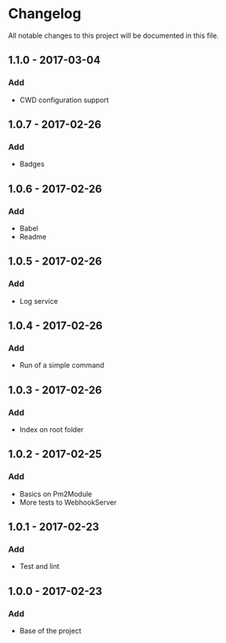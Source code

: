 # Changelog
All notable changes to this project will be documented in this file.

## 1.1.0 - 2017-03-04
### Add
- CWD configuration support

## 1.0.7 - 2017-02-26
### Add
- Badges

## 1.0.6 - 2017-02-26
### Add
- Babel
- Readme

## 1.0.5 - 2017-02-26
### Add
- Log service

## 1.0.4 - 2017-02-26
### Add
- Run of a simple command

## 1.0.3 - 2017-02-26
### Add
- Index on root folder

## 1.0.2 - 2017-02-25
### Add
- Basics on Pm2Module
- More tests to WebhookServer

## 1.0.1 - 2017-02-23
### Add
- Test and lint

## 1.0.0 - 2017-02-23
### Add
- Base of the project